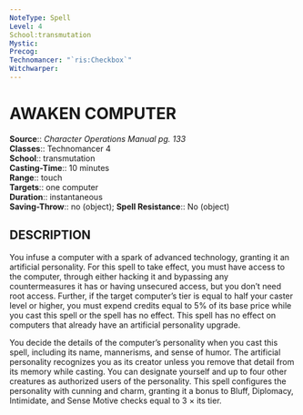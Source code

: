 ```yaml
---
NoteType: Spell
Level: 4
School:transmutation 
Mystic:
Precog:
Technomancer: "`ris:Checkbox`"
Witchwarper:
---
```

# AWAKEN COMPUTER

**Source**:: _Character Operations Manual pg. 133_  
**Classes**:: Technomancer 4  
**School**:: transmutation  
**Casting-Time**:: 10 minutes  
**Range**:: touch  
**Targets**:: one computer  
**Duration**:: instantaneous  
**Saving-Throw**:: no (object);
**Spell Resistance**:: No (object)

## DESCRIPTION

You infuse a computer with a spark of advanced technology, granting it an artificial personality. For this spell to take effect, you must have access to the computer, through either hacking it and bypassing any countermeasures it has or having unsecured access, but you don’t need root access. Further, if the target computer’s tier is equal to half your caster level or higher, you must expend credits equal to 5% of its base price while you cast this spell or the spell has no effect. This spell has no effect on computers that already have an artificial personality upgrade.

You decide the details of the computer’s personality when you cast this spell, including its name, mannerisms, and sense of humor. The artificial personality recognizes you as its creator unless you remove that detail from its memory while casting. You can designate yourself and up to four other creatures as authorized users of the personality. This spell configures the personality with cunning and charm, granting it a bonus to Bluff, Diplomacy, Intimidate, and Sense Motive checks equal to 3 × its tier.
